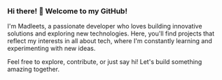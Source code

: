 ### Hi there! 👋 Welcome to my GitHub!

I'm Madleets, a passionate developer who loves building innovative solutions and exploring new technologies. Here, you'll find projects that reflect my interests in all about tech, where I'm constantly learning and experimenting with new ideas.

Feel free to explore, contribute, or just say hi! Let's build something amazing together.
